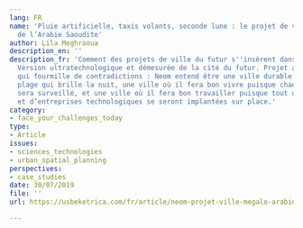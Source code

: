 ```yaml
---
lang: FR
name: 'Pluie artificielle, taxis volants, seconde lune : le projet de ville mégalo
  de l’Arabie Saoudite'
author: Lila Meghraoua
description_en: ''
description_fr: 'Comment des projets de ville du futur s''insèrent dans les cultures.
  Version ultratechnologique et démesurée de la cité du futur. Projet ambitieux mais
  qui fourmille de contradictions : Neom entend être une ville durable mais avec une
  plage qui brille la nuit, une ville où il fera bon vivre puisque chaque citoyen
  sera surveillé, et une ville où il fera bon travailler puisque tout un tas de start-up
  et d’entreprises technologiques se seront implantées sur place.'
category:
- face_your_challenges_today
type:
- Article
issues:
- sciences_technologies
- urban_spatial_planning
perspectives:
- case_studies
date: 30/07/2019
file: ''
url: https://usbeketrica.com/fr/article/neom-projet-ville-megalo-arabie-saoudite

---
```

